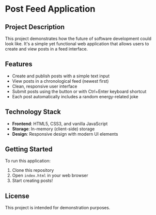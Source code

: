 # Post Feed Application

## Project Description

This project demonstrates how the future of software development could look like. It's a simple yet functional web application that allows users to create and view posts in a feed interface.

## Features

- Create and publish posts with a simple text input
- View posts in a chronological feed (newest first)
- Clean, responsive user interface
- Submit posts using the button or with Ctrl+Enter keyboard shortcut
- Each post automatically includes a random energy-related joke

## Technology Stack

- **Frontend**: HTML5, CSS3, and vanilla JavaScript
- **Storage**: In-memory (client-side) storage
- **Design**: Responsive design with modern UI elements

## Getting Started

To run this application:

1. Clone this repository
2. Open `index.html` in your web browser
3. Start creating posts!


## License

This project is intended for demonstration purposes.